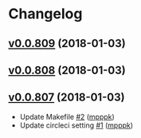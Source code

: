 # Changelog

## [v0.0.809](https://github.com/mpppk/goreleng-test/compare/0.0.808...v0.0.809) (2018-01-03)


## [v0.0.808](https://github.com/mpppk/goreleng-test/compare/0.0.807...v0.0.808) (2018-01-03)


## [v0.0.807](https://github.com/mpppk/goreleng-test/compare/0.0.806...v0.0.807) (2018-01-03)

* Update Makefile [#2](https://github.com/mpppk/goreleng-test/pull/2) ([mpppk](https://github.com/mpppk))
* Update circleci setting [#1](https://github.com/mpppk/goreleng-test/pull/1) ([mpppk](https://github.com/mpppk))
